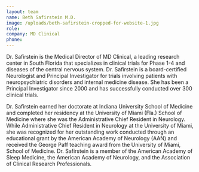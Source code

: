 ```yaml
---
layout: team
name: Beth Safirstein M.D.
image: /uploads/beth-safirstein-cropped-for-website-1.jpg
role:
company: MD Clinical
phone:
---
```


Dr. Safirstein is the Medical Director of MD Clinical, a leading research center in South Florida that specializes in clinical trials for Phase 1-4 and diseases of the central nervous system. Dr. Safirstein is a board-certified Neurologist and Principal Investigator for trials involving patients with neuropsychiatric disorders and internal medicine disease. She has been a Principal Investigator since 2000 and has successfully conducted over 300 clinical trials.

Dr. Safirstein earned her doctorate at Indiana University School of Medicine and completed her residency at the University of Miami (Fla.) School of Medicine where she was the Administrative Chief Resident in Neurology. While Administrative Chief Resident in Neurology at the University of Miami, she was recognized for her outstanding work conducted through an educational grant by the American Academy of Neurology (AAN) and received the George Paff teaching award from the University of Miami, School of Medicine. Dr. Safirstein is a member of the American Academy of Sleep Medicine, the American Academy of Neurology, and the Association of Clinical Research Professionals.